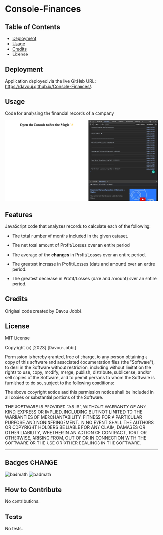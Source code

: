 # Console-Finances

## Table of Contents 

- [Deployment](#deployment)
- [Usage](#usage)
- [Credits](#credits)
- [License](#license)

## Deployment

Application deployed via the live GitHub URL: https://davouj.github.io/Console-Finances/.

## Usage

Code for analysing the financial records of a company

![Image of page and console](./assets/images/Screenshot%202023-12-12%20at%2000.13.42.png)

## Features

JavaScript code that analyzes records to calculate each of the following:

* The total number of months included in the given dataset.

* The net total amount of Profit/Losses over an entire period.

* The average of the **changes** in Profit/Losses over an entire period.

* The greatest increase in Profit/Losses (date and amount) over an entire period.

* The greatest decrease in Profit/Losses (date and amount) over an entire period.

## Credits

Original code created by Davou Jobbi.

## License

MIT License

Copyright (c) [2023] [Davou-Jobbi]

Permission is hereby granted, free of charge, to any person obtaining a copy
of this software and associated documentation files (the "Software"), to deal
in the Software without restriction, including without limitation the rights
to use, copy, modify, merge, publish, distribute, sublicense, and/or sell
copies of the Software, and to permit persons to whom the Software is
furnished to do so, subject to the following conditions:

The above copyright notice and this permission notice shall be included in all
copies or substantial portions of the Software.

THE SOFTWARE IS PROVIDED "AS IS", WITHOUT WARRANTY OF ANY KIND, EXPRESS OR
IMPLIED, INCLUDING BUT NOT LIMITED TO THE WARRANTIES OF MERCHANTABILITY,
FITNESS FOR A PARTICULAR PURPOSE AND NONINFRINGEMENT. IN NO EVENT SHALL THE
AUTHORS OR COPYRIGHT HOLDERS BE LIABLE FOR ANY CLAIM, DAMAGES OR OTHER
LIABILITY, WHETHER IN AN ACTION OF CONTRACT, TORT OR OTHERWISE, ARISING FROM,
OUT OF OR IN CONNECTION WITH THE SOFTWARE OR THE USE OR OTHER DEALINGS IN THE
SOFTWARE.

---

## Badges CHANGE

![badmath](https://img.shields.io/badge/HTML-8.2-blue)
![badmath](https://img.shields.io/badge/JS-91.8-orange)


## How to Contribute

No contributions.

## Tests

No tests.


